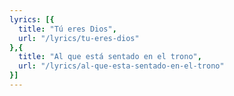 ```yaml
---
lyrics: [{
  title: "Tú eres Dios", 
  url: "/lyrics/tu-eres-dios"
},{
  title: "Al que está sentado en el trono", 
  url: "/lyrics/al-que-esta-sentado-en-el-trono"
}]
---
```


